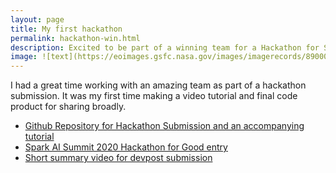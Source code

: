 ```yaml
---
layout: page
title: My first hackathon
permalink: hackathon-win.html
description: Excited to be part of a winning team for a Hackathon for Social Good
image: ![text](https://eoimages.gsfc.nasa.gov/images/imagerecords/89000/89003/wicomico_oli_2014290.jpg)
---
```

I had a great time working with an amazing team as part of a hackathon submission. It was my first time making a video tutorial and final code product for sharing broadly.

* [Github Repository for Hackathon Submission and an accompanying tutorial](https://github.com/oceanspace/DatabricksHackathon)
* [Spark AI Summit 2020 Hackathon for Good entry](https://devpost.com/software/enabling-climate-resiliency-for-the-chesapeake-bay)
* [Short summary video for devpost submission](https://www.youtube.com/watch?v=Dvv7yui1vWg)
